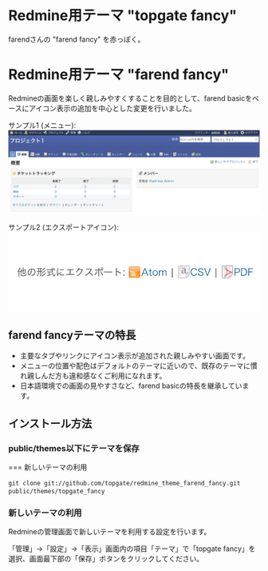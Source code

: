 # Redmine用テーマ "topgate fancy"

farendさんの "farend fancy" を赤っぽく。

# Redmine用テーマ "farend fancy"

Redmineの画面を楽しく親しみやすくすることを目的として、farend basicをベースにアイコン表示の追加を中心とした変更を行いました。

サンプル1 (メニュー):
<kbd><img src="https://github.com/farend/redmine_theme_farend_fancy/blob/images/menu.png" /></kbd>

サンプル2 (エクスポートアイコン):
<kbd><img src="https://github.com/farend/redmine_theme_farend_fancy/blob/images/export-icon.png" /></kbd>

## farend fancyテーマの特長

* 主要なタブやリンクにアイコン表示が追加された親しみやすい画面です。
* メニューの位置や配色はデフォルトのテーマに近いので、既存のテーマに慣れ親しんだ方も違和感なくご利用になれます。
* 日本語環境での画面の見やすさなど、farend basicの特長を継承しています。

## インストール方法

### public/themes以下にテーマを保存


=== 新しいテーマの利用
```
git clone git://github.com/topgate/redmine_theme_farend_fancy.git public/themes/topgate_fancy
```

### 新しいテーマの利用

Redmineの管理画面で新しいテーマを利用する設定を行います。

「管理」→「設定」→「表示」画面内の項目「テーマ」で「topgate fancy」を選択、画面最下部の「保存」ボタンをクリックしてください。
